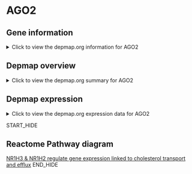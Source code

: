 <h1>AGO2</h1>

<h2>Gene information</h2>
<details>
  <summary>Click to view the depmap.org information for AGO2</summary>
  <iframe src="https://depmap.org/portal/gene/AGO2?tab=about" style="border:none;width:100%;height:800px"></iframe>
</details>

<h2>Depmap overview</h2>
<details>
  <summary>Click to view the depmap.org summary for AGO2</summary>
  <iframe src="https://depmap.org/portal/gene/AGO2?tab=overview" style="border:none;width:100%;height:800px"></iframe>
</details>

<h2>Depmap expression</h2>
<details>
  <summary>Click to view the depmap.org expression data for AGO2</summary>
  <iframe src="https://depmap.org/portal/gene/AGO2?tab=characterization" style="border:none;width:100%;height:800px"></iframe>
</details>


START_HIDE
<h2>Reactome Pathway diagram</h2>
<a href="https://reactome.org/PathwayBrowser/#/R-HSA-9029569">NR1H3 & NR1H2 regulate gene expression linked to cholesterol transport and efflux</a>
END_HIDE



